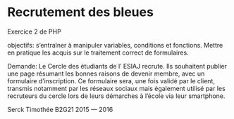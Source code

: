 # Recrutement des bleues

Exercice 2 de PHP

objectifs: s’entraîner à manipuler variables, conditions et fonctions. Mettre en pratique les acquis sur le traitement correct de formulaires.

Demande: 
Le Cercle des étudiants de l’ ESIAJ recrute. Ils souhaitent publier une page résumant les bonnes raisons de devenir membre, avec un formulaire d’inscription. 
Ce formulaire sera, une fois validé par le client, transmis notamment par les réseaux sociaux mais également utilisé par les recruteurs du cercle lors de leurs démarches à l’école via leur smartphone.


Serck Timothée B2G21 2015 — 2016

